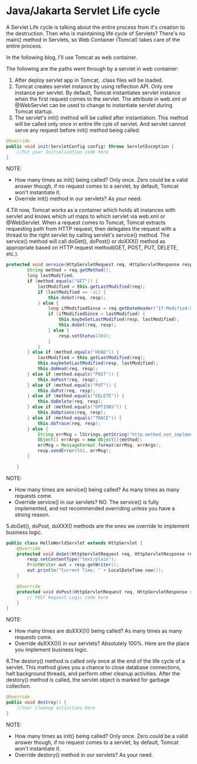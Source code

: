 # Java/Jakarta Servlet Life cycle

A Servlet Life cycle is talking about the entire process from it's creation to the destruction.
Then who is maintaining life cycle of Servlets? There's no main() method in Servlets, so Web Container (Tomcat) takes care of the entire process.

In the following blog, I'll use Tomcat as web container.

The following are the paths went through by a servlet in web container:
1. After deploy servlet app in Tomcat, .class files will be loaded.
2. Tomcat creates servlet instance by using reflection API. Only one instance per servlet. By default, Tomcat instantiates servlet instance when the first request comes to the servlet. The <load-on-startup> attribute in web.xml or @WebServlet can be used to change to instantiate servlet during Tomcat startup.
3. The servlet's init() method will be called after instantiation. This method will be called only once in entire life cyle of servlet. And servlet cannot serve any request before init() method being called.
``` java
@Override
public void init(ServletConfig config) throws ServletException {
    //Put your Initialization code here
}
```
NOTE:
* How many times as init() being called? Only once. Zero could be a valid answer though, if no request comes to a servlet, by default, Tomcat won't instantiate it.
* Override init() method in our servlets? As your need.

4.Till now, Tomcat works as a container which holds all instances with servlet and knows which url maps to which servlet via web.xml or @WebServlet. 
When a request comes to Tomcat, Tomcat extracts requesting path from HTTP request, then delegates the request with a thread to the right servlet by calling servlet's service() method.
The service() method will call doGet(), doPost() or doXXX() method as appropriate based on HTTP request method(GET, POST, PUT, DELETE, etc.).
``` java
protected void service(HttpServletRequest req, HttpServletResponse resp) throws ServletException, IOException {
        String method = req.getMethod();
        long lastModified;
        if (method.equals("GET")) {
            lastModified = this.getLastModified(req);
            if (lastModified == -1L) {
                this.doGet(req, resp);
            } else {
                long ifModifiedSince = req.getDateHeader("If-Modified-Since");
                if (ifModifiedSince < lastModified) {
                    this.maybeSetLastModified(resp, lastModified);
                    this.doGet(req, resp);
                } else {
                    resp.setStatus(304);
                }
            }
        } else if (method.equals("HEAD")) {
            lastModified = this.getLastModified(req);
            this.maybeSetLastModified(resp, lastModified);
            this.doHead(req, resp);
        } else if (method.equals("POST")) {
            this.doPost(req, resp);
        } else if (method.equals("PUT")) {
            this.doPut(req, resp);
        } else if (method.equals("DELETE")) {
            this.doDelete(req, resp);
        } else if (method.equals("OPTIONS")) {
            this.doOptions(req, resp);
        } else if (method.equals("TRACE")) {
            this.doTrace(req, resp);
        } else {
            String errMsg = lStrings.getString("http.method_not_implemented");
            Object[] errArgs = new Object[]{method};
            errMsg = MessageFormat.format(errMsg, errArgs);
            resp.sendError(501, errMsg);
        }

    }
```
NOTE:
* How many times are service() being called? As many times as many requests come.
* Override service() in our servlets? NO. The service() is fully implemented, and not recommended overriding unless you have a strong reason.

5.doGet(), doPost, doXXX() methods are the ones we override to implement business logic.
``` java
public class HelloWorldServlet extends HttpServlet {
    @Override
    protected void doGet(HttpServletRequest req, HttpServletResponse resp) throws ServletException, IOException {
        resp.setContentType("text/plain");
        PrintWriter out = resp.getWriter();
        out.println("Current Time: " + LocalDateTime.now());
    }

    @Override
    protected void doPost(HttpServletRequest req, HttpServletResponse resp) throws ServletException, IOException {
        // POST Request Logic code here
    }
}
```
NOTE:
* How many times are doXXX()() being called? As many times as many requests come.
* Override doXXX()() in our servlets? Absolutely 100%. Here are the place you implement business logic.

6.The destory() method is called only once at the end of the life cycle of a servlet.
 This method gives you a chance to close database connections, halt background threads, and perform other cleanup activities.
 After the destory() method is called, the servlet object is marked for garbage collection.
``` java
@Override
public void destroy() {
    //Your cleanup activities here
}
```
NOTE:
* How many times as init() being called? Only once. Zero could be a valid answer though, if no request comes to a servlet, by default, Tomcat won't instantiate it.
* Override destory() method in our servlets? As your need.
